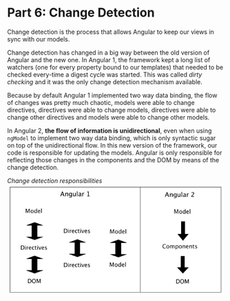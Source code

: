 # Part 6: Change Detection

Change detection is the process that allows Angular to keep our views in sync with our models. 

Change detection has changed in a big way between the old version of Angular and the new one. In Angular 1, the framework kept a long list of watchers (one for every property bound to our templates) that needed to be checked every-time a digest cycle was started. This was called *dirty checking* and it was the only change detection mechanism available.

Because by default Angular 1 implemented two way data binding, the flow of changes was pretty much chaotic, models were able to change directives, directives were able to change models, directives were able to change other directives and models were able to change other models.

In Angular 2, **the flow of information is unidirectional**, even when using `ngModel` to implement two way data binding, which is only syntactic sugar on top of the unidirectional flow. In this new version of the framework, our code is responsible for updating the models. Angular is only responsible for reflecting those changes in the components and the DOM by means of the change detection.

_Change detection responsibilities_
![File Structure](../images/change-detection.jpg)


